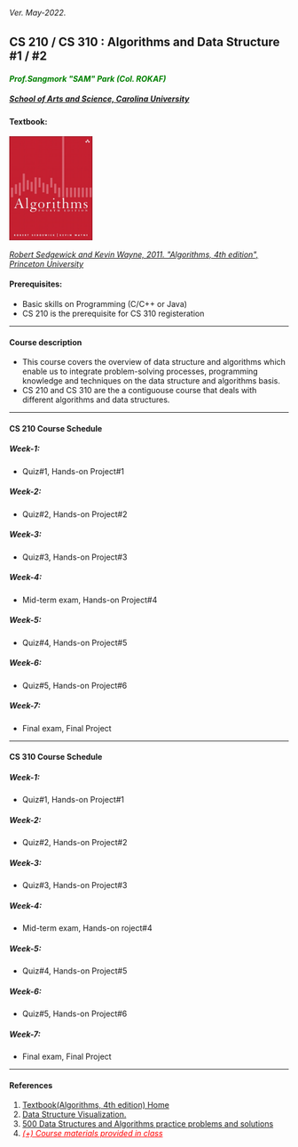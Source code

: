 <h6>Ver. May-2022.</h6>
<h2> CS 210 / CS 310 : Algorithms and Data Structure #1 / #2</h2>
<h4 style="color:green"><i> Prof.Sangmork "SAM" Park (Col. ROKAF)</i></h4>
<h5><u><i>School of Arts and Science, Carolina University</i></u></h5>

<h4>Textbook:</h4> 
<img src = "./Images/AlgorithmsTextBook.jpg" alt = "Algorithms TextBook" width="150"/>

<em><u>[Robert Sedgewick and Kevin Wayne, 2011. "Algorithms, 4th edition", Princeton University](https://www.pearson.com/en-us/subject-catalog/p/algorithms/P200000000597/9780321573513?creative=544666367026&keyword=&matchtype=&network=u&device=c&gclid=Cj0KCQjwmdGYBhDRARIsABmSEeOR1bE8eBQrhV9t569r2zpXKWBzSlJAky5Bb1Azmz7QuB8b3wvmuoIaAogMEALw_wcB&gclsrc=aw.ds)</u></em>

<h4>Prerequisites:</h4>

-   Basic skills on Programming (C/C++ or Java)
-   CS 210 is the prerequisite for CS 310 registeration

---

<h4>Course description</h4>

-   This course covers the overview of data structure and algorithms which enable us to integrate problem-solving processes, programming knowledge and
    techniques on the data structure and algorithms basis.
-   CS 210 and CS 310 are the a contiguouse course that deals with different algorithms and data structures.

---

<h4>CS 210 Course Schedule</h4>

<h5>Week-1: </h5>

-   Quiz#1, Hands-on Project#1

<h5>Week-2: </h5>

-   Quiz#2, Hands-on Project#2

<h5>Week-3: </h5>

-   Quiz#3, Hands-on Project#3

<h5>Week-4: </h5>

-   Mid-term exam, Hands-on Project#4

<h5>Week-5: </h5>

-   Quiz#4, Hands-on Project#5

<h5>Week-6: </h5>

-   Quiz#5, Hands-on Project#6

<h5>Week-7: </h5>

-   Final exam, Final Project

---

<h4>CS 310 Course Schedule</h4>

<h5>Week-1: </h5>

-   Quiz#1, Hands-on Project#1

<h5>Week-2: </h5>

-   Quiz#2, Hands-on Project#2

<h5>Week-3: </h5>

-   Quiz#3, Hands-on Project#3

<h5>Week-4: </h5>

-   Mid-term exam, Hands-on roject#4

<h5>Week-5: </h5>

-   Quiz#4, Hands-on Project#5

<h5>Week-6: </h5>

-   Quiz#5, Hands-on Project#6

<h5>Week-7: </h5>

-   Final exam, Final Project

---

<h4>References</h4>

1. [Textbook(Algorithms, 4th edition) Home](https://algs4.cs.princeton.edu/home/)
2. [Data Structure Visualization.](https://www.cs.usfca.edu/~galles/visualization/Algorithms.html)
3. [500 Data Structures and Algorithms practice problems and solutions](https://kingrayhan.medium.com/500-data-structures-and-algorithms-practice-problems-and-their-solutions-b45a83d803f0)
4. <em style="color:red"><u> (+) Course materials provided in class </u></em>
